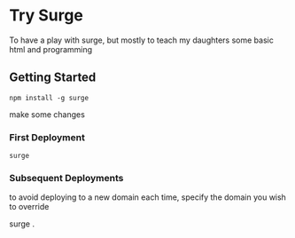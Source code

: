 # Try Surge 

To have a play with surge, but mostly to teach my daughters some basic html and programming

## Getting Started

    npm install -g surge

make some changes

### First Deployment

    surge 
### Subsequent Deployments

to avoid deploying to a new domain each time, specify the domain you wish to override

surge . <DOMAIN>